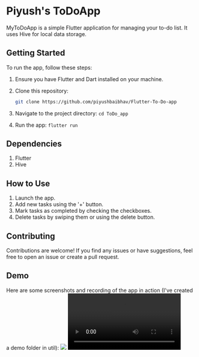 # Piyush's ToDoApp

MyToDoApp is a simple Flutter application for managing your to-do list. It uses Hive for local data storage.

## Getting Started

To run the app, follow these steps:

1. Ensure you have Flutter and Dart installed on your machine.
2. Clone this repository:

   ```bash
   git clone https://github.com/piyushbaibhav/Flutter-To-Do-app

3. Navigate to the project directory:
   `cd ToDo_app`

4. Run the app:
   `flutter run`

## Dependencies

1. Flutter
2. Hive

## How to Use

1. Launch the app.
2. Add new tasks using the '+' button.
3. Mark tasks as completed by checking the checkboxes.
4. Delete tasks by swiping them or using the delete button.

## Contributing

Contributions are welcome! If you find any issues or have suggestions, feel free to open an issue or create a pull request.

## Demo

Here are some screenshots and recording of the app in action (I've created a demo folder in util):
![](./todo_app/lib/util/demo/Screenshot%202023-11-19%20033332.png)
![](./todo_app/lib/util/demo/Screen%20Recording%20-%20Nov%2019,%202023.mp4)


   

